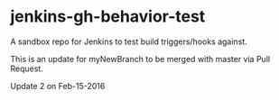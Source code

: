 # jenkins-gh-behavior-test
A sandbox repo for Jenkins to test build triggers/hooks against.

This is an update for myNewBranch to be merged with master via Pull Request.

Update 2 on Feb-15-2016